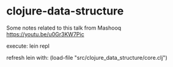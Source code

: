 # clojure-data-structure
Some notes related to this talk from Mashooq https://youtu.be/u0Gr3KW7Pic

execute: 
lein repl


refresh lein with:
(load-file "src/clojure_data_structure/core.clj")
